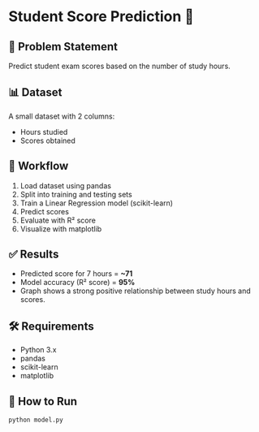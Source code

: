 # Student Score Prediction 📘

## 📌 Problem Statement
Predict student exam scores based on the number of study hours.

## 📊 Dataset
A small dataset with 2 columns:
- Hours studied
- Scores obtained

## 🔧 Workflow
1. Load dataset using pandas
2. Split into training and testing sets
3. Train a Linear Regression model (scikit-learn)
4. Predict scores
5. Evaluate with R² score
6. Visualize with matplotlib

## ✅ Results
- Predicted score for 7 hours = **~71**
- Model accuracy (R² score) = **95%**
- Graph shows a strong positive relationship between study hours and scores.

## 🛠 Requirements
- Python 3.x
- pandas
- scikit-learn
- matplotlib

## 🚀 How to Run
```bash
python model.py
